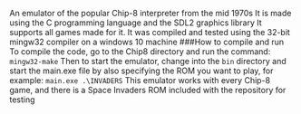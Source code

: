 An emulator of the popular Chip-8 interpreter from the mid 1970s
It is made using the C programming language and the SDL2 graphics library
It supports all games made for it.
It was compiled and tested using the 32-bit mingw32 compiler on a windows 10 machine 
###How to compile and run
To compile the code, go to the Chip8 directory and run the command:
`mingw32-make`
Then to start the emulator, change into the `bin` directory and start the main.exe file by also specifying the ROM you want to play, for example:
`main.exe .\INVADERS`
This emulator works with every Chip-8 game, and there is a Space Invaders ROM included with the repository for testing
